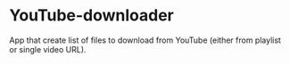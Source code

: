# YouTube-downloader
App that create list of files to download from YouTube (either from playlist or single video URL).
